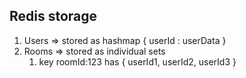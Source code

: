 ## Redis storage

1. Users => stored as hashmap { userId : userData }
2. Rooms => stored as individual sets
   1. key roomId:123 has { userId1, userId2, userId3 }
